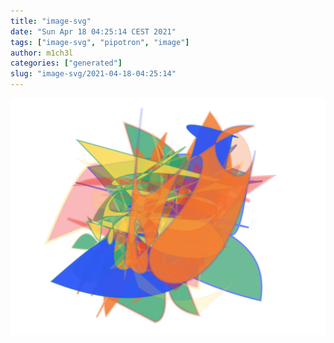 ```yaml
---
title: "image-svg"
date: "Sun Apr 18 04:25:14 CEST 2021"
tags: ["image-svg", "pipotron", "image"]
author: m1ch3l
categories: ["generated"]
slug: "image-svg/2021-04-18-04:25:14"
---
```


![](image.svg)
